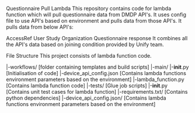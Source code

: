Questionnaire Pull Lambda
This repository contains code for lambda function which will pull questionnaire data from DMDP API's. It uses config file to use API's based on environment and pulls data from those API's. It pulls data from below API's:

AccessRef
User
Study
Organization
Questionnaire response It combines all the API's data based on joining condition provided by Unify team.

File Structure
This project consists of lambda function code.

|-workflows/ [folder containing templates and build scripts]
|-main/
  |-__init__.py [Initialisation of code]
  |-device_api_config.json [Contains lambda functions environment parameters based on the environment]
  |-lambda_function.py [Contains lambda function code]
|-tests/ [Glue job scripts]
    |-__init__.py [Contains unit test cases for lambda function]
|-requirements.txt/ [Contains python dependencies]
|-device_api_config.json/ [Contains lambda functions environment parameters based on the environment]
